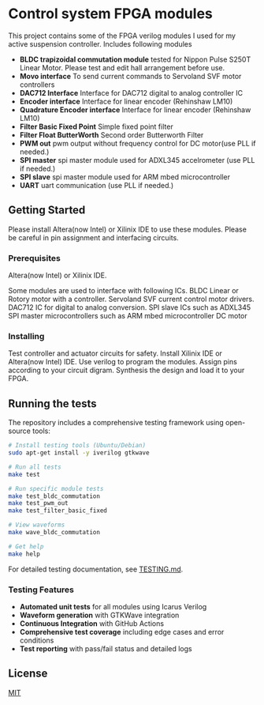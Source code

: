 # Control system FPGA modules
This project contains some of the FPGA verilog modules I used for my active suspension controller\. 
Includes following modules

- **BLDC trapizoidal commutation module** tested for Nippon Pulse S250T Linear Motor\. Please test and edit hall arrangement before use\.
- **Movo interface**  To send current commands to Servoland SVF motor controllers
- **DAC712 Interface** Interface for DAC712 digital to analog controller IC
- **Encoder interface** Interface for linear encoder (Rehinshaw LM10)
- **Quadrature Encoder interface** Interface for linear encoder (Rehinshaw LM10)
- **Filter Basic Fixed Point** Simple fixed point filter
- **Filter Float ButterWorth** Second order Butterworth Filter
- **PWM out** pwm output without frequency control for DC motor(use PLL if needed.)
- **SPI master** spi master module used for ADXL345 accelrometer (use PLL if needed.)
- **SPI slave** spi master module used for ARM mbed microcontroller
- **UART** uart communication (use PLL if needed.)

## Getting Started

Please install Altera(now Intel) or Xilinix IDE to use these modules. Please be careful in pin assignment and interfacing circuits.

### Prerequisites

Altera(now Intel) or Xilinix IDE. 

Some modules are used to interface with following ICs.
BLDC Linear or Rotory motor with a controller.
Servoland SVF current control motor drivers.
DAC712 IC for digital to analog conversion.
SPI slave ICs such as ADXL345
SPI master microcontrollers such as ARM mbed microcontroller
DC motor

### Installing
Test controller and actuator circuits for safety.
Install Xilinix IDE or Altera(now Intel) IDE.
Use verilog to program the modules.
Assign pins according to your circuit digram.
Synthesis the design and load it to your FPGA.

## Running the tests

The repository includes a comprehensive testing framework using open-source tools:

```bash
# Install testing tools (Ubuntu/Debian)
sudo apt-get install -y iverilog gtkwave

# Run all tests
make test

# Run specific module tests
make test_bldc_commutation
make test_pwm_out
make test_filter_basic_fixed

# View waveforms
make wave_bldc_commutation

# Get help
make help
```

For detailed testing documentation, see [TESTING.md](TESTING.md).

### Testing Features

- **Automated unit tests** for all modules using Icarus Verilog
- **Waveform generation** with GTKWave integration
- **Continuous Integration** with GitHub Actions
- **Comprehensive test coverage** including edge cases and error conditions
- **Test reporting** with pass/fail status and detailed logs

## License
[MIT](https://choosealicense.com/licenses/mit/)
